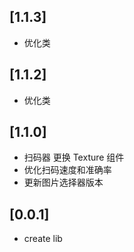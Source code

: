 ## [1.1.3]
*  优化类
## [1.1.2]
*  优化类
## [1.1.0]
*  扫码器 更换 Texture 组件 
*  优化扫码速度和准确率
*  更新图片选择器版本
## [0.0.1]
*  create lib
